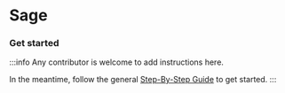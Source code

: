 # Sage

### Get started

:::info
Any contributor is welcome to add instructions here. 

In the meantime, follow the general [Step-By-Step Guide](../reference/guide.md) to get started. 
:::